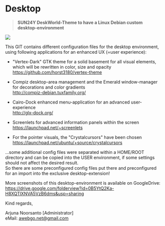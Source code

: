 # Desktop
>**SUN24Y DeskWorld-Theme to have a Linux Debian custom desktop-environment**  
  
![](https://docs.google.com/uc?export=download&id=0B5YtQ2Ka-H8XN0lSMFptYkdsZXc)  
  
This GIT contains different configuration files for the desktop environment, using following applications for an enhanced UX (=user experience):  
  
+ "Vertex-Dark" GTK theme for a solid basement for all visual elements, which will be rewritten in color, size and opacity  
https://github.com/horst3180/vertex-theme  
   
+ Compiz desktop-area management and the Emerald window-manager for decorations and color gradients  
http://compiz-debian.tuxfamily.org/
  
+ Cairo-Dock enhanced menu-application for an advanced user-experience  
http://glx-dock.org/
  
+ Screenlets for advanced information panels within the screen  
https://launchpad.net/~screenlets  
  
+ For the pointer visuals, the "Crystalcursors" have been chosen  
https://launchpad.net/ubuntu/+source/crystalcursors  
  
...some additional config files were separated within a HOME/ROOT directory and can be copied into the USER environment, if some settings should not affect the desired result.  
So there are some preconfigured config files put there and preconfigured for an import into the exclusive desktop-extension!  
    
  
More screenshots of this desktop-environment is available on GoogleDrive:  
https://drive.google.com/folderview?id=0B5YtQ2Ka-H8XQTlXNVA5VzB6dms&usp=sharing  
  
  
Kind regards,  
  
Arjuna Noorsanto [Administrator]  
eMail: <awebgo.net@gmail.com>  
